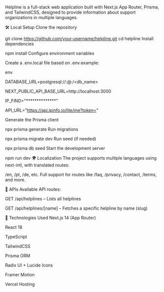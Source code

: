 Helpline is a full-stack web application built with Next.js App Router, Prisma, and TailwindCSS, designed to provide information about support organizations in multiple languages.

🛠️ Local Setup
Clone the repository




git clone https://github.com/your-username/helpline.git
cd helpline
Install dependencies




npm install
Configure environment variables

Create a .env.local file based on .env.example:

env


DATABASE_URL=postgresql://<user>:<password>@<host>:<port>/<db_name>

NEXT_PUBLIC_API_BASE_URL=http://localhost:3000

IP_FIND="**************"

API_URL="https://api.ipinfo.io/lite/me?token="


Generate the Prisma client




npx prisma generate
Run migrations




npx prisma migrate dev
Run seed (if needed)




npx prisma db seed
Start the development server




npm run dev
🌍 Localization
The project supports multiple languages using next-intl, with translated routes:




/en, /pt, /de, etc.
Full support for routes like /faq, /privacy, /contact, /terms, and more.

🔌 APIs
Available API routes:

GET /api/helplines – Lists all helplines

GET /api/helplines/[name] – Fetches a specific helpline by name (slug)

🧱 Technologies Used
Next.js 14 (App Router)

React 18

TypeScript

TailwindCSS

Prisma ORM

Radix UI + Lucide Icons

Framer Motion

Vercel Hosting
